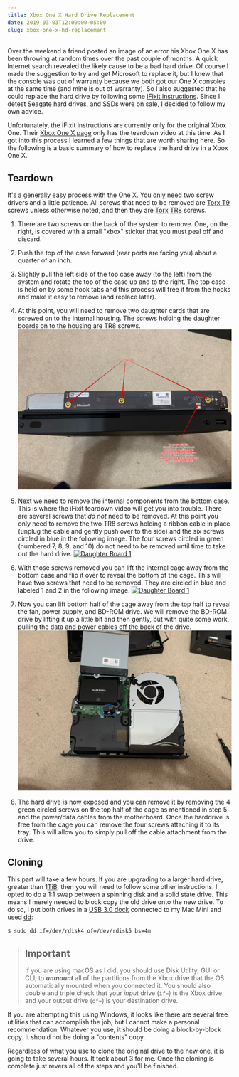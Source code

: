 ```yaml
---
title: Xbox One X Hard Drive Replacement
date: 2019-03-03T12:00:00-05:00
slug: xbox-one-x-hd-replacement
---
```


Over the weekend a friend posted an image of an error his Xbox One X has been
throwing at random times over the past couple of months. A quick Internet search
revealed the likely cause to be a bad hard drive. Of course I made the
suggestion to try and get Microsoft to replace it, but I knew that the console
was out of warranty because we both got our One X consoles at the same time
(and mine is out of warranty). So I also suggested that he could replace
the hard drive by following some [iFixit instructions][ifixit1]. Since I detest
Seagate hard drives, and SSDs were on sale, I decided to follow my own advice.

Unfortunately, the iFixit instructions are currently only for the original Xbox
One. Their [Xbox One X page][ifixit2] only has the teardown video at this time.
As I got into this process I learned a few things that are worth sharing here.
So the following is a basic summary of how to replace the hard drive in a
Xbox One X.

[ifixit1]: https://www.ifixit.com/Guide/Xbox+One+Hard+Drive+Replacement/36771
[ifixit2]: https://www.ifixit.com/Device/Xbox_One_X

## Teardown

It's a generally easy process with the One X. You only need two screw drivers
and a little patience. All screws that need to be removed are [Torx T9][t9]
screws unless otherwise noted, and then they are [Torx TR8][tr8] screws.

1. There are two screws on the back of the system to remove. One, on the right,
is covered with a small "xbox" sticker that you must peal off and discard.

2. Push the top of the case forward (rear ports are facing you) about a quarter
of an inch.

3. Slightly pull the left side of the top case away (to the left) from the
system and rotate the top of the case up and to the right. The top case is
held on by some hook tabs and this process will free it from the hooks and make
it easy to remove (and replace later).

4. At this point, you will need to remove two daughter cards that are screwed
on to the internal housing. The screws holding the daughter boards on to the
housing are TR8 screws.
<a href="01-daughter.png">![Daughter Board 1](01-daughter.png)</a>

5. Next we need to remove the internal components from the bottom case. This
is where the iFixit teardown video will get you into trouble. There are several
screws that _do not_ need to be removed. At this point you only need to remove
the two TR8 screws holding a ribbon cable in place (unplug the cable and
gently push over to the side) and the six screws circled in blue in the following
image. The four screws circled in green (numbered 7, 8, 9, and 10) do not need
to be removed until time to take out the hard drive.
<a href="02-top.png">![Daughter Board 1](02-top.png)</a>

6. With those screws removed you can lift the internal cage away from the
bottom case and flip it over to reveal the bottom of the cage. This will
have two screws that need to be removed. They are circled in blue and labeled
1 and 2 in the following image.
<a href="03-bottom.png">![Daughter Board 1](03-bottom.png)</a>

7. Now you can lift bottom half of the cage away from the top half to reveal
the fan, power supply, and BD-ROM drive. We will remove the BD-ROM drive by
lifting it up a little bit and then gently, but with quite some work, pulling
the data and power cables off the back of the drive.
<a href="04-open.png">![Daughter Board 1](04-open.png)</a>

8. The hard drive is now exposed and you can remove it by removing the 4
green circled screws on the top half of the cage as mentioned in step 5
and the power/data cables from the motherboard. Once the harddrive is free from
the cage you can remove the four screws attaching it to its tray. This will
allow you to simply pull off the cable attachment from the drive.

[t9]: https://www.ifixit.com/Store/Tools/T9-Torx-Screwdriver/IF145-087-2
[tr8]: https://www.ifixit.com/Store/Tools/TR8-Torx-Security-Screwdriver/IF145-027-4

## Cloning

This part will take a few hours. If you are upgrading to a larger hard drive,
greater than 1<acronym title="tebibyte">TiB</acronym>, then you will need to
follow some other instructions. I opted to do a 1:1 swap between a spinning
disk and a solid state drive. This means I merely needed to block copy the
old drive onto the new drive. To do so, I put both drives in a
[USB 3.0 dock][dock] connected to my Mac Mini and used [dd][dd]:

```sh
$ sudo dd if=/dev/rdisk4 of=/dev/rdisk5 bs=4m
```

> ## Important
> If you are using macOS as I did, you should use Disk Utility, GUI or CLI,
> to ***unmount*** all of the partitions from the Xbox drive that the OS
> automatically mounted when you connected it. You should also double and
> triple check that your _input_ drive (`if=`) is the Xbox drive and your
> output drive (`of=`) is your destination drive.

If you are attempting this using Windows, it looks like there are several free
utilities that can accomplish the job, but I cannot make a personal
recommendation. Whatever you use, it should be doing a block-by-block copy.
It should not be doing a "contents" copy.

Regardless of what you use to clone the original drive to the new one, it is
going to take several hours. It took about 3 for me. Once the cloning is complete
just revers all of the steps and you'll be finished.

[dock]: https://www.bestbuy.com/site/insignia-2-bay-hdd-docking-station/6153102.p?skuId=6153102
[dd]: https://en.wikipedia.org/wiki/Dd_(Unix)

